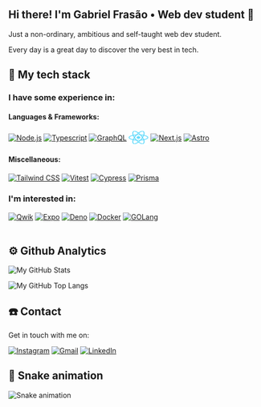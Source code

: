 ## Hi there! I'm Gabriel Frasão • Web dev student :muscle:

Just a non-ordinary, ambitious and self-taught web dev student.

Every day is a great day to discover the very best in tech.

## :brain: My tech stack

### I have some experience in:

#### Languages & Frameworks:

<div>
  <a href="https://nodejs.org"><img align="center" alt="Node.js" height="30" width="40" src="https://cdn.jsdelivr.net/gh/devicons/devicon/icons/nodejs/nodejs-original.svg" /></a>
  <a href="https://www.typescriptlang.org/"><img align="center" alt="Typescript" height="30" width="40" src="https://cdn.jsdelivr.net/gh/devicons/devicon/icons/typescript/typescript-original.svg" /></a>
  <a href="https://graphql.org/"><img align="center" alt="GraphQL" height="30" width="40" src="https://cdn.jsdelivr.net/gh/devicons/devicon/icons/graphql/graphql-plain.svg" /></a>
  <a href="https://beta.reactjs.org/"><img align="center" alt="React" height="30" width="40" src="https://raw.githubusercontent.com/devicons/devicon/master/icons/react/react-original.svg" /></a>
  <a href="https://nextjs.org"><img align="center" alt="Next.js" height="30" width="40" src="https://cdn.jsdelivr.net/gh/devicons/devicon/icons/nextjs/nextjs-original.svg" /></a>
  <a href="https://astro.build"><img align="center" alt="Astro" height="30" width="30" src="https://astro.build/assets/press/logomark-dark.svg" /></a>
</div>

#### Miscellaneous:

<div>
  <a href="https://tailwindcss.com"><img align="center" alt="Tailwind CSS" height="30" width="40" src="https://cdn.jsdelivr.net/gh/devicons/devicon/icons/tailwindcss/tailwindcss-plain.svg" /></a>  
  <a href="https://vitest.dev"><img align="center" alt="Vitest" height="30" width="40" src="https://vitest.dev/logo-shadow.svg" /></a>
  <a href="https://cypress.io"><img align="center" alt="Cypress" height="30" width="30" src="http://images.ctfassets.net/czwjnyf8a9ri/5jZlu3VJwWQC986YRqBY8M/29ce530fee9c62a09fc4f15b33076cde/cypress-1024x553.png" /></a>
  <a href="https://prisma.io"><img align="center" alt="Prisma" height="30" width="30" src="https://storage.googleapis.com/zenn-user-upload/topics/d07488226b.jpeg" /></a>
</div>

### I'm interested in:

<div>
  <a href="https://qwik.builder.io"><img align="center" alt="Qwik" height="30" width="30" src="https://seeklogo.com/images/Q/qwik-logo-4D2D8CA440-seeklogo.com.png" /></a>
  <a href="https://expo.dev"><img align="center" alt="Expo" height="30" width="30" src="https://upplabs.com/wp-content/uploads/2020/06/expo-logo-1.png" /></a>
  <a href="https://deno.land"><img align="center" alt="Deno" height="30" width="30" src="https://denostatus.com/_next/image?url=https%3A%2F%2Fres.cloudinary.com%2Fsup%2Fimage%2Fupload%2Fv1646750532%2Fbntmecdmmdnu1rg1rw0w.png&w=1920&q=75" /></a>
  <a href="https://docker.com"><img align="center" alt="Docker" height="30" width="30" src="https://cdn4.iconfinder.com/data/icons/logos-and-brands/512/97_Docker_logo_logos-512.png" /></a>
  <a href="https://golang.google.cn/"><img align="center" alt="GOLang" height="30" width="40" src="https://cdn.jsdelivr.net/gh/devicons/devicon/icons/go/go-original-wordmark.svg" /></a>
</div>

<br />

## :gear: Github Analytics

![My GitHub Stats](https://github-readme-stats.vercel.app/api?username=gabe-frasz&show_icons=true&theme=dracula&include_all_commits=true&count_private=true)

![My GitHub Top Langs](https://github-readme-stats.vercel.app/api/top-langs/?username=gabe-frasz&layout=compact&langs_count=7&theme=dracula)
  
## :phone: Contact

Get in touch with me on:

[![Instagram](https://img.shields.io/badge/Instagram-E4405F?style=for-the-badge&logo=instagram&logoColor=white)](https://instagram.com/gabe_frasz)
[![Gmail](https://img.shields.io/badge/Gmail-D14836?style=for-the-badge&logo=gmail&logoColor=white)](mailto:gabrielvitor.frasao@gmail.com)
[![LinkedIn](https://img.shields.io/badge/LinkedIn-0077B5?style=for-the-badge&logo=linkedin&logoColor=white)](https://www.linkedin.com/in/gabriel-vs-frasao)

## :snake: Snake animation
  
![Snake animation](https://github.com/gabe-frasz/gabe-frasz/blob/output/github-contribution-grid-snake.svg)
